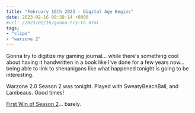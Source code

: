 ```yaml
---
title: "February 16th 2023 - Digital Age Begins"
date: 2023-02-16 08:58:14 +0000
#url: /2023/02/16/gonna-try-to.html
tags:
- "clips"
- "warzone 2"
---
```

Gonna try to digitize my gaming journal...  while there's something cool about having it handwritten in a book like I've done for a few years now... being able to link to shenanigans like what happened tonight is going to be interesting.

Warzone 2.0 Season 2 was tonight.  Played with SweatyBeachBall, and Lambeaus.  Good times!

[First Win of Season 2](https://youtu.be/wmpHrepjZ9s)...  barely.